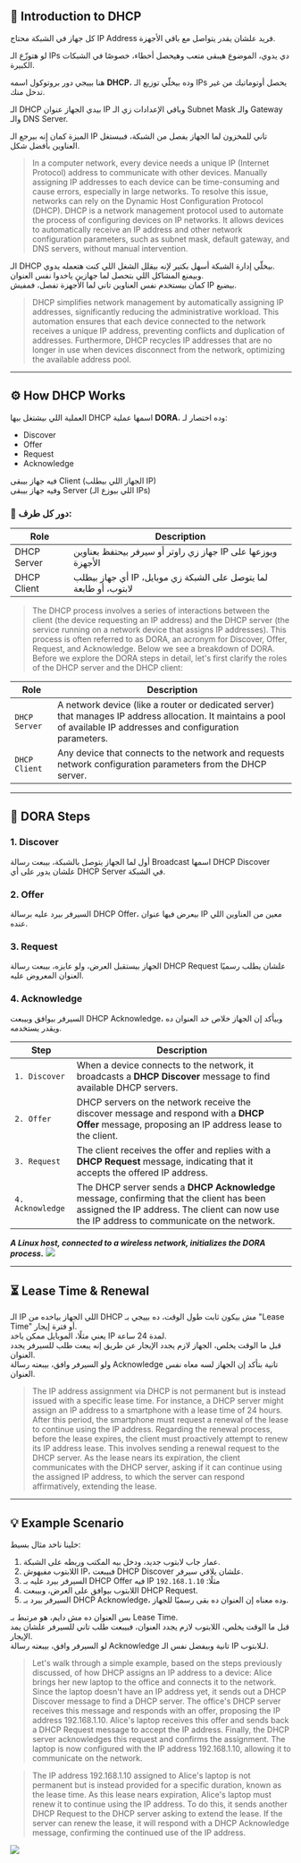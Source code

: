 ## 📘 Introduction to DHCP

كل جهاز في الشبكة محتاج IP Address فريد علشان يقدر يتواصل مع باقي الأجهزة.

لو هتوزّع الـ IPs دي يدوي، الموضوع هيبقى متعب وهيحصل أخطاء، خصوصًا في الشبكات الكبيرة. 

هنا بييجي دور بروتوكول اسمه **DHCP**، وده بيخلّي توزيع الـ IPs يحصل أوتوماتيك من غير تدخل منك.

الـ DHCP بيدي الجهاز عنوان IP وباقي الإعدادات زي الـ Subnet Mask والـ Gateway والـ DNS Server. 

الميزة كمان إنه بيرجع الـ IP تاني للمخزون لما الجهاز يفصل من الشبكة، فبيستغل العناوين بأفضل شكل.

> In a computer network, every device needs a unique IP (Internet Protocol) address to communicate with other devices. Manually assigning IP addresses to each device can be time-consuming and cause errors, especially in large networks. To resolve this issue, networks can rely on the Dynamic Host Configuration Protocol (DHCP). DHCP is a network management protocol used to automate the process of configuring devices on IP networks. It allows devices to automatically receive an IP address and other network configuration parameters, such as subnet mask, default gateway, and DNS servers, without manual intervention.

الـ DHCP بيخلّي إدارة الشبكة أسهل بكتير لإنه بيقلل الشغل اللي كنت هتعمله يدوي.  
وبيمنع المشاكل اللي بتحصل لما جهازين ياخدوا نفس العنوان.  
كمان بيستخدم نفس العناوين تاني لما الأجهزة تفصل، فمفيش IP بيضيع.

> DHCP simplifies network management by automatically assigning IP addresses, significantly reducing the administrative workload. This automation ensures that each device connected to the network receives a unique IP address, preventing conflicts and duplication of addresses. Furthermore, DHCP recycles IP addresses that are no longer in use when devices disconnect from the network, optimizing the available address pool.

---

## ⚙️ How DHCP Works

العملية اللي بيشتغل بيها DHCP اسمها عملية **DORA**، وده اختصار لـ:
- Discover
- Offer
- Request
- Acknowledge

فيه جهاز بيبقى Client (الجهاز اللي بيطلب IP)  
وفيه جهاز بيبقى Server (اللي بيوزع الـ IPs)

### 📌 دور كل طرف:

| Role         | Description                                                                 |
|--------------|-----------------------------------------------------------------------------|
| DHCP Server  | جهاز زي راوتر أو سيرفر بيحتفظ بعناوين IP ويوزعها على الأجهزة               |
| DHCP Client  | أي جهاز بيطلب IP لما يتوصل على الشبكة زي موبايل، لابتوب، أو طابعة           |

> The DHCP process involves a series of interactions between the client (the device requesting an IP address) and the DHCP server (the service running on a network device that assigns IP addresses). This process is often referred to as DORA, an acronym for Discover, Offer, Request, and Acknowledge. Below we see a breakdown of DORA. Before we explore the DORA steps in detail, let's first clarify the roles of the DHCP server and the DHCP client:
> 

| **Role**      | **Description**                                                                                                                                                      |
| ------------- | -------------------------------------------------------------------------------------------------------------------------------------------------------------------- |
| `DHCP Server` | A network device (like a router or dedicated server) that manages IP address allocation. It maintains a pool of available IP addresses and configuration parameters. |
| `DHCP Client` | Any device that connects to the network and requests network configuration parameters from the DHCP server.                                                          |

---

## 🔄 DORA Steps

### 1. Discover  
أول لما الجهاز يتوصل بالشبكة، بيبعت رسالة Broadcast اسمها DHCP Discover علشان يدور على أي DHCP Server في الشبكة.

### 2. Offer  
السيرفر بيرد عليه برسالة DHCP Offer، بيعرض فيها عنوان IP معين من العناوين اللي عنده.

### 3. Request  
الجهاز بيستقبل العرض، ولو عايزه، بيبعت رسالة DHCP Request علشان يطلب رسميًا العنوان المعروض عليه.

### 4. Acknowledge  
السيرفر بيوافق وبيبعت DHCP Acknowledge، وبيأكد إن الجهاز خلاص خد العنوان ده ويقدر يستخدمه.

| **Step**         | **Description**                                                                                                                                                                         |
| ---------------- | --------------------------------------------------------------------------------------------------------------------------------------------------------------------------------------- |
| `1. Discover`    | When a device connects to the network, it broadcasts a **DHCP Discover** message to find available DHCP servers.                                                                        |
| `2. Offer`       | DHCP servers on the network receive the discover message and respond with a **DHCP Offer** message, proposing an IP address lease to the client.                                        |
| `3. Request`     | The client receives the offer and replies with a **DHCP Request** message, indicating that it accepts the offered IP address.                                                           |
| `4. Acknowledge` | The DHCP server sends a **DHCP Acknowledge** message, confirming that the client has been assigned the IP address. The client can now use the IP address to communicate on the network. |
_**A Linux host, connected to a wireless network, initializes the DORA process.**_
![](https://academy.hackthebox.com/storage/modules/289/DHCP/DORA-3.gif)

---

## ⏳ Lease Time & Renewal

الـ IP اللي الجهاز بياخده من DHCP مش بيكون ثابت طول الوقت، ده بييجي بـ "Lease Time" أو فترة إيجار.  
يعني مثلًا، الموبايل ممكن ياخد IP لمدة 24 ساعة.  
قبل ما الوقت يخلص، الجهاز لازم يجدد الإيجار عن طريق إنه يبعت طلب للسيرفر يجدد العنوان.  
ولو السيرفر وافق، بيبعته رسالة Acknowledge تانية بتأكد إن الجهاز لسه معاه نفس العنوان.

> The IP address assignment via DHCP is not permanent but is instead issued with a specific lease time. For instance, a DHCP server might assign an IP address to a smartphone with a lease time of 24 hours. After this period, the smartphone must request a renewal of the lease to continue using the IP address. Regarding the renewal process, before the lease expires, the client must proactively attempt to renew its IP address lease. This involves sending a renewal request to the DHCP server. As the lease nears its expiration, the client communicates with the DHCP server, asking if it can continue using the assigned IP address, to which the server can respond affirmatively, extending the lease.

---

## 💡 Example Scenario

خلينا ناخد مثال بسيط:  
1. عمار جاب لابتوب جديد، ودخل بيه المكتب وربطه على الشبكة.  
2. اللابتوب مفيهوش IP، فبيبعت DHCP Discover علشان يلاقي سيرفر.  
3. السيرفر بيرد عليه بـ DHCP Offer فيه IP مثلًا: `192.168.1.10`  
4. اللابتوب بيوافق على العرض، وبيبعت DHCP Request.  
5. السيرفر بيرد بـ DHCP Acknowledge، وده معناه إن العنوان ده بقى رسميًا للجهاز.

بس العنوان ده مش دايم، هو مرتبط بـ Lease Time.  
قبل ما الوقت يخلص، اللابتوب لازم يجدد العنوان، فبيبعت طلب تاني للسيرفر علشان يمد الإيجار.  
لو السيرفر وافق، بيبعته رسالة Acknowledge تانية وبيفضل نفس الـ IP لـلابتوب.

> Let's walk through a simple example, based on the steps previously discussed, of how DHCP assigns an IP address to a device: Alice brings her new laptop to the office and connects it to the network. Since the laptop doesn't have an IP address yet, it sends out a DHCP Discover message to find a DHCP server. The office's DHCP server receives this message and responds with an offer, proposing the IP address 192.168.1.10. Alice's laptop receives this offer and sends back a DHCP Request message to accept the IP address. Finally, the DHCP server acknowledges this request and confirms the assignment. The laptop is now configured with the IP address 192.168.1.10, allowing it to communicate on the network.

> The IP address 192.168.1.10 assigned to Alice's laptop is not permanent but is instead provided for a specific duration, known as the lease time. As this lease nears expiration, Alice's laptop must renew it to continue using the IP address. To do this, it sends another DHCP Request to the DHCP server asking to extend the lease. If the server can renew the lease, it will respond with a DHCP Acknowledge message, confirming the continued use of the IP address.

![](Pasted%20image%2020250516002418.png)